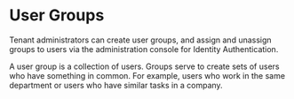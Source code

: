 <!-- loioddd067c899f94e2f9006cc4dd417be80 -->

# User Groups

Tenant administrators can create user groups, and assign and unassign groups to users via the administration console for Identity Authentication.



A user group is a collection of users. Groups serve to create sets of users who have something in common. For example, users who work in the same department or users who have similar tasks in a company.

